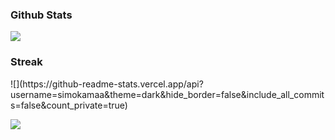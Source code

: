 ### Github Stats 

![](http://github-profile-summary-cards.vercel.app/api/cards/stats?username=fescii&theme=github_dark)

<h3>Streak</h3>
![](https://github-readme-stats.vercel.app/api?username=simokamaa&theme=dark&hide_border=false&include_all_commits=false&count_private=true) <br/>

[![](https://visitcount.itsvg.in/api?id=fescii&label=Profile%20Views&color=0&icon=6&pretty=false)](https://visitcount.itsvg.in)


